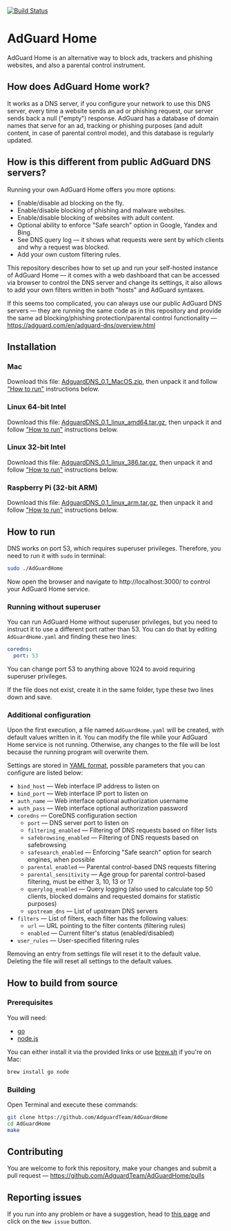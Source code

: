 [![Build Status](https://travis-ci.org/AdguardTeam/AdGuardHome.svg)](https://travis-ci.org/AdguardTeam/AdGuardHome)

# AdGuard Home

AdGuard Home is an alternative way to block ads, trackers and phishing websites, and also a parental control instrument.

## How does AdGuard Home work?

It works as a DNS server, if you configure your network to use this DNS server, every time a website sends an ad or phishing request, our server sends back a null ("empty") response. AdGuard has a database of domain names that serve for an ad, tracking or phishing purposes (and adult content, in case of parental control mode), and this database is regularly updated.

## How is this different from public AdGuard DNS servers?

Running your own AdGuard Home offers you more options:
 * Enable/disable ad blocking on the fly.
 * Enable/disable blocking of phishing and malware websites.
 * Enable/disable blocking of websites with adult content.
 * Optional ability to enforce "Safe search" option in Google, Yandex and Bing.
 * See DNS query log — it shows what requests were sent by which clients and why a request was blocked.
 * Add your own custom filtering rules.

This repository describes how to set up and run your self-hosted instance of AdGuard Home — it comes with a web dashboard that can be accessed via browser to control the DNS server and change its settings, it also allows to add your own filters written in both "hosts" and AdGuard syntaxes.

If this seems too complicated, you can always use our public AdGuard DNS servers — they are running the same code as in this repository and provide the same ad blocking/phishing protection/parental control functionality — https://adguard.com/en/adguard-dns/overview.html

## Installation

### Mac

Download this file: [AdguardDNS_0.1_MacOS.zip](https://github.com/AdguardTeam/AdGuardHome/releases/download/v0.1/AdguardDNS_0.1_MacOS.zip), then unpack it and follow ["How to run"](#how-to-run) instructions below.

### Linux 64-bit Intel

Download this file: [AdguardDNS_0.1_linux_amd64.tar.gz](https://github.com/AdguardTeam/AdGuardHome/releases/download/v0.1/AdguardDNS_0.1_linux_amd64.tar.gz), then unpack it and follow ["How to run"](#how-to-run) instructions below.

### Linux 32-bit Intel

Download this file: [AdguardDNS_0.1_linux_386.tar.gz](https://github.com/AdguardTeam/AdGuardHome/releases/download/v0.1/AdguardDNS_0.1_linux_386.tar.gz), then unpack it and follow ["How to run"](#how-to-run) instructions below.

### Raspberry Pi (32-bit ARM)

Download this file: [AdguardDNS_0.1_linux_arm.tar.gz](https://github.com/AdguardTeam/AdGuardHome/releases/download/v0.1/AdguardDNS_0.1_linux_arm.tar.gz), then unpack it and follow ["How to run"](#how-to-run) instructions below.

## How to run

DNS works on port 53, which requires superuser privileges. Therefore, you need to run it with `sudo` in terminal:

```bash
sudo ./AdGuardHome
```

Now open the browser and navigate to http://localhost:3000/ to control your AdGuard Home service.

### Running without superuser

You can run AdGuard Home without superuser privileges, but you need to instruct it to use a different port rather than 53. You can do that by editing `AdGuardHome.yaml` and finding these two lines:

```yaml
coredns:
  port: 53
```

You can change port 53 to anything above 1024 to avoid requiring superuser privileges.

If the file does not exist, create it in the same folder, type these two lines down and save.

### Additional configuration

Upon the first execution, a file named `AdGuardHome.yaml` will be created, with default values written in it. You can modify the file while your AdGuard Home service is not running. Otherwise, any changes to the file will be lost because the running program will overwrite them.

Settings are stored in [YAML format](https://en.wikipedia.org/wiki/YAML), possible parameters that you can configure are listed below:

 * `bind_host` — Web interface IP address to listen on
 * `bind_port` — Web interface IP port to listen on
 * `auth_name` — Web interface optional authorization username
 * `auth_pass` — Web interface optional authorization password
 * `coredns` — CoreDNS configuration section
   * `port` — DNS server port to listen on
   * `filtering_enabled` — Filtering of DNS requests based on filter lists
   * `safebrowsing_enabled` — Filtering of DNS requests based on safebrowsing
   * `safesearch_enabled` — Enforcing "Safe search" option for search engines, when possible
   * `parental_enabled` — Parental control-based DNS requests filtering
   * `parental_sensitivity` — Age group for parental control-based filtering, must be either 3, 10, 13 or 17
   * `querylog_enabled` — Query logging (also used to calculate top 50 clients, blocked domains and requested domains for statistic purposes)
   * `upstream_dns` — List of upstream DNS servers
 * `filters` — List of filters, each filter has the following values:
   * `url` — URL pointing to the filter contents (filtering rules)
   * `enabled` — Current filter's status (enabled/disabled)
 * `user_rules` — User-specified filtering rules

Removing an entry from settings file will reset it to the default value. Deleting the file will reset all settings to the default values.

## How to build from source

### Prerequisites

You will need:

 * [go](https://golang.org/dl/)
 * [node.js](https://nodejs.org/en/download/)

You can either install it via the provided links or use [brew.sh](https://brew.sh/) if you're on Mac:

```bash
brew install go node
```

### Building

Open Terminal and execute these commands:

```bash
git clone https://github.com/AdguardTeam/AdGuardHome
cd AdGuardHome
make
```

## Contributing

You are welcome to fork this repository, make your changes and submit a pull request — https://github.com/AdguardTeam/AdGuardHome/pulls

## Reporting issues

If you run into any problem or have a suggestion, head to [this page](https://github.com/AdguardTeam/AdGuardHome/issues) and click on the `New issue` button.
